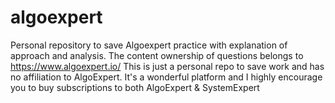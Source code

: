 # algoexpert
Personal repository to save Algoexpert practice with explanation of approach and analysis. The content ownership of questions belongs to https://www.algoexpert.io/ This is just a personal repo to save work and has no affiliation to AlgoExpert. It's a wonderful platform and I highly encourage you to buy subscriptions to both AlgoExpert & SystemExpert
